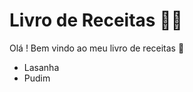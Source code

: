 # Livro de Receitas :man_cook:



Olá ! Bem vindo ao meu livro de receitas :wave:

- Lasanha
- Pudim




